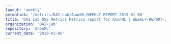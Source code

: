 ```yaml
---
layout: 'weekly'
permalink: '/metrics/DAI-Lab/AnonML/WEEKLY-REPORT-2019-01-06'
title: 'DAI Lab OSS Metrics Metrics report for AnonML | WEEKLY-REPORT-2019-01-06'
organization: 'DAI-Lab'
repository: 'AnonML'
current_date: '2019-01-06'
---
```

